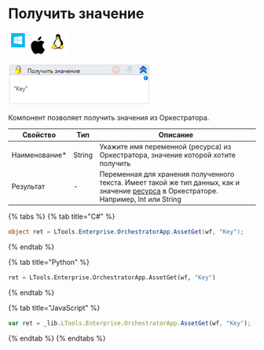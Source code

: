 # Получить значение

![](<../../../../.gitbook/assets/image (100) (1) (1) (1) (1) (1) (1) (10) (234).png>)

![](<../../../../.gitbook/assets/image (269).png>)

Компонент позволяет получить значения из Оркестратора.

| Свойство       | Тип    | Описание                                   |
| -------------- | ------ | ------------------------------------------ |
| Наименование\* | String | Укажите имя переменной (ресурса) из Оркестратора, значение которой хотите получить |
| Результат      | - | Переменная для хранения полученного текста. Имеет такой же тип данных, как и значение [ресурса](https://docs.primo-rpa.ru/primo-rpa/orchestrator/basics/assets) в Оркестраторе. Например, Int или String |

{% tabs %}
{% tab title="C#" %}
```csharp
object ret = LTools.Enterprise.OrchestratorApp.AssetGet(wf, "Key");
```
{% endtab %}

{% tab title="Python" %}
```python
ret = LTools.Enterprise.OrchestratorApp.AssetGet(wf, "Key")
```
{% endtab %}

{% tab title="JavaScript" %}
```javascript
var ret = _lib.LTools.Enterprise.OrchestratorApp.AssetGet(wf, "Key");
```
{% endtab %}
{% endtabs %}

